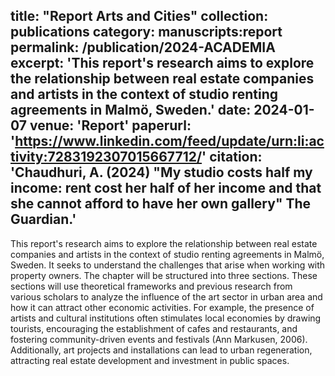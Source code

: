 title: "Report Arts and Cities"
collection: publications
category: manuscripts:report 
permalink: /publication/2024-ACADEMIA 
excerpt: 'This report's research aims to explore the relationship between real estate companies and artists in the context of studio renting agreements in Malmö, Sweden.' 
date: 2024-01-07
venue: 'Report'
paperurl: 'https://www.linkedin.com/feed/update/urn:li:activity:7283192307015667712/'
citation: 'Chaudhuri, A. (2024) "My studio costs half my income: rent cost her half of her income and that she cannot afford to have her own gallery" The Guardian.'
---

This report's research aims to explore the relationship between real estate companies and artists in the context of studio renting agreements in Malmö, Sweden. It seeks to understand the challenges that arise when working with property owners. The chapter will be structured into three sections. These sections will use theoretical frameworks and previous research from various scholars to analyze the influence of the art sector in urban area and how it can attract other economic activities. For example, the presence of artists and cultural institutions often stimulates local economies by drawing tourists, encouraging the establishment of cafes and restaurants, and fostering community-driven events and festivals (Ann Markusen, 2006). Additionally, art projects and installations can lead to urban regeneration, attracting real estate development and investment in public spaces.



